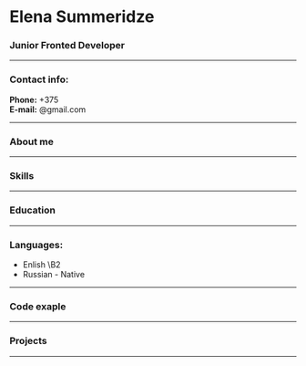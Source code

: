 # Elena Summeridze

### Junior Fronted Developer

---

### Contact info:

**Phone:** +375<br>
**E-mail:** @gmail.com<br>

---

### About me

---

### Skills

---

### Education

---

### Languages:

- Enlish \B2
- Russian \- Native

---

### Code exaple

---

### Projects

---
